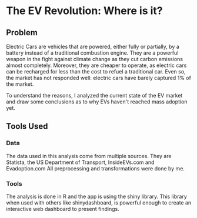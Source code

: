# The EV Revolution: Where is it?

## Problem
Electric Cars are vehicles that are powered, either fully or partially, by a battery instead of a traditional combustion engine. 
They are a powerful weapon in the fight against climate change as they cut carbon emissions almost completely. 
Moreover, they are cheaper to operate, as electric cars can be recharged for less than the cost to refuel a traditional car. Even so, 
the market has not responded well: electric cars have barely captured 1% of the market.

To understand the reasons, I analyzed the current state of the EV market and draw some conclusions as to why EVs haven't reached mass adoption yet.

## Tools Used
### Data
The data used in this analysis come from multiple sources. They are Statista, the US Department of Transport, InsideEVs.com and Evadoption.com
All preprocessing and transformations were done by me.

### Tools
The analysis is done in R and the app is using the shiny library. This library when used with others like shinydashboard, is powerful enough
to create an interactive web dashboard to present findings. 
